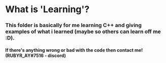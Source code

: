 <h1>What is 'Learning'?</h1>
<h3>This folder is basically for me learning C++ and giving examples of what i learned (maybe so others can learn off me :D).</h3>
<h4>If there's anything wrong or bad with the code then contact me! (RUBYR_AY#7516 - discord)</h4>

